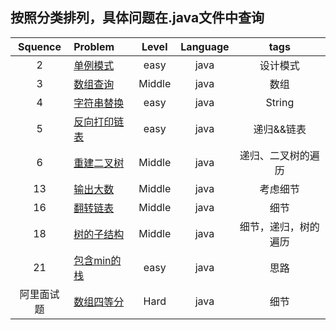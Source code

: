 ## 按照分类排列，具体问题在.java文件中查询    

| Squence | Problem       | Level	| Language  | tags|
|:-------:|:--------------|:------:|:---------:|:-------------:|
|2|[单例模式](https://github.com/ClaudiusGitHub/SwordToOffer/blob/master/java/SingleTon.java)|easy|java|设计模式|
|3|[数组查询](https://github.com/ClaudiusGitHub/SwordToOffer/blob/master/java/Query.java)|Middle|java|数组|
|4|[字符串替换](https://github.com/ClaudiusGitHub/SwordToOffer/blob/master/java/RepalceSpace.java)|easy|java|String|
|5|[反向打印链表](https://github.com/ClaudiusGitHub/SwordToOffer/blob/master/java/PrintLinkedListInversely.java)|easy|java|递归&&链表|
|6|[重建二叉树](https://github.com/ClaudiusGitHub/SwordToOffer/blob/master/java/rebuildBinaryTree)|Middle|java|递归、二叉树的遍历|
|13|[输出大数](https://github.com/ClaudiusGitHub/SwordToOffer/blob/master/java/PrintToMaxOfDigits.java)|Middle|java|考虑细节|
|16|[翻转链表](https://github.com/ClaudiusGitHub/SwordToOffer/blob/master/java/reverseList)|Middle|java|细节|
|18|[树的子结构](https://github.com/ClaudiusGitHub/SwordToOffer/blob/master/java/subTree)|Middle|java|细节，递归，树的遍历|
|21|[包含min的栈](https://github.com/ClaudiusGitHub/SwordToOffer/blob/master/java/stackWithMin)|easy|java|思路|
|阿里面试题|[数组四等分](https://github.com/ClaudiusGitHub/SwordToOffer/blob/master/java/NewMain.java)|Hard|java|细节|